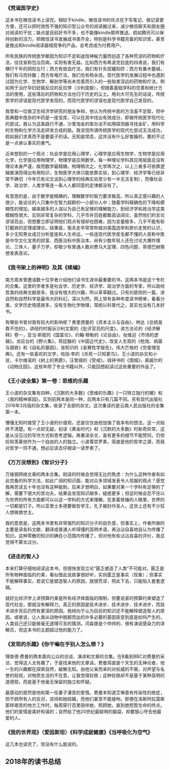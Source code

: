 ### 《荒诞医学史》

这本书在微信读书上读完。相较于kindle，微信读书的优点在于写笔记、做记录更方便，还可以把时效性不强的知识型公众号的阅读搬过来，减少微信聊天和朋友圈对阅读的干扰；缺点是目前好书不多，也不能像kindle那样推送。假如腾讯可以保持创新的活力，把微信读书发展成书类齐全，特别是科学书籍完备的知识库，甚至是推出和kindle阅读器相竞争的产品，会考虑成为付费用户。

所有民族的传统医学都因为知识不足和迷信神秘力量而创造了各种荒谬的药物和疗法，往往宣称包治百病，实则有害无益。比如西方有希波克拉底的四液说，我们有横行千年的阴阳五行；西方有放血疗法，我们有针灸拔罐刮痧；西方有番木鳖碱，我们有马兜铃酸；西方有电疗法，我们也有杨永信。现代医学的发展过程中也遇到过因为化学、生物学、解剖学等尚未完善而引入的一些贻害深远的药物和疗法，例如用于治疗孕妇妊娠反应的反应停（沙利度胺），但随着基础学科的完善和统计方法的使用，这些落后的药物和方法也归于历史的尘土。用刘大可先生的话说，传统医学的谬误是现代医学发现的，而现代医学的谬误也是现代医学自己发现的。

我曾和一位做卫生经济学研究的朋友争辩，他认为传统中医的方法虽不足取，但中医典籍中庞杂的中药是一座宝库，可以在其中找出有效成分，即做传统医学现代化的尝试。我认为这条路行不通，沙里淘金的笨办法不如用探测器寻找金矿，用科学的生物和化学方法走研发合成的路。我坚信所谓传统医学的现代化尝试无法成功，假如我们求真而不是要面子的话。无知是常态，这并没有什么好害臊的，要的不过是一点承认事实的勇气。

近来想到的一个观点：社会学是应用心理学，心理学是应用生物学，生物学是应用化学，化学是应用物理学，物理学是应用数学。每一种理论学科其应用层面总没有理论本身严谨，故而数学最精确，物理稍次之，化学再次之，以上三者多可依靠逻辑推演而得出有用知识，生物医学大体只能依靠实验，到心理学、经济学等已经非常不确切（今年已有论文谈到心理学的经典实验至少有一半无法复制），而像社会学、政治学、人类学等连一条人人都同意的定律都没有了。

有意思的是，由于数学是精确的，理解数学的智力要求极高，所以真正感兴趣的人很少，能谈论的人只集中在智力超群的一小部分人中；随着学科精确性的下降和模糊性的增加，越来越多的人误以为自己有足够的理解能力，到经济学和政治学这类模糊性很大、实则非常复杂的学科，几乎市井百姓都敢高谈阔论，虽然他们的言论谬误百出，但想要立即证明他们观点有错却也困难，因为变量极多，几乎不能有斩钉截铁的定理或理论。结果是，贩夫走卒常常吹嘘对美国选举和房价走势的认识，多少无知男女成日分析星座和人生命运，一些连现代医学皮毛都不懂的人宣称中医是中华文化宝贵的财富、西医治标中医治本，尚有少数年轻人还在讨论大爆炸理论、三体人、量子力学，却极少有普通人敢对费马大定理、四色问题、哥德巴赫猜想发表高论。

### 《我书架上的神明》及其《续编》

南方周末曾邀请数十位学者介绍他们读书生涯中最重要的书，这两本书是这个专栏的合集。这里的学者多是社会学、历史学、经济学、政治学方面的专家，所以政经哲类的经典文献居多，我没有很大的兴趣，所以草草翻过。只有刘慈欣的一篇，讲自然和自然科学是最伟大的科幻，深以为然。网上常有各种年度读书榜单，看看分类，文学历史情感居多，没有生物化学物理，笼统以科普代之，其实也没有几本好书。

有哪些书曾对我有较大的影响呢？弗里德曼的《资本主义与自由》，林达《总统是靠不住的》，讲纽约时报诉沙利文案的《批评官员的尺度》，讲方法论的《经济解释》卷一，亚当·斯密的《国富论》，约翰·穆勒的《论自由》，张维迎《市场的逻辑》。龙应台的《野火集》，蒋廷黻的《中国近代史》，改变人生观的《枪炮、病菌与钢铁》和《自私的基因》，涨知识的《金赛性学报告》，伟大芒格的《穷查理宝典》。还有一些喜欢的文学，哈珀·李的《杀死一只知更鸟》，王小波的杂文和小说，卡尔维诺的《树上的男爵》，汪曾祺的《受戒》，钱钟书的《围城》，奥威尔的《动物庄园》。这些年除了专业书籍以外，只能回想起读过这些重要的作品了。

  

### 《王小波全集》第一卷：思维的乐趣

王小波的杂文集有四种，《沉默的大多数》《思维的乐趣》《一只特立独行的猪》和《我的精神家园》，实则前两本是同一种，后两本只有几篇不同。另有现代出版社2016年3月版的杂文集，收录了全部的杂文。这次重读的是云南人民出版社的全集第一本。

懵懂无知时接受了王小波的价值观，还是仅仅由他加强了我本有的想法，这一点始终不清楚。有一点却无疑，初读《黄金时代》和《沉默的大多数》时新奇异常，这是从没见过的写作方式和思考逻辑。再重读杂文，虽有更多的细节不能赞同，仍惊叹和羡慕他作为一个自由的人的独立。小波尊崇罗素，简直是他的哲学之源，而我对哲学一窍不通，想必应该去仔细读一读罗素了。

  

### 《万万没想到》《智识分子》

万维钢网络文章的两本合集。刚读的时候会觉得无比的焦虑：为什么这种作者有如此完备的科学方法，如此广阔的知识面，能对众多领域发表令人信服的观点？感觉我再苦读五十年也没有这种能耐。后来才想明白，如果要对某一个学科有足够的了解，需要下很大的苦功夫，结果会发现知识越多，疑惑更多；但这时候会忍不住以为世界的所有方面都可以以这一学科的方式来理解。在拿着铁锤的人眼里，世界的一切都是钉子。所以亚里士多德要做哲学王，孔子被封作圣人，这世上还有不少狂人想做救世主。

我的意思是，这两本书里有非常强烈的知识分子的自负感，但事实上，作者所做的主要是读各科文献、翻译成普通人听得懂的高明术语，再沾沾自喜地自认为传播了知识。这种零散的知识的确在小范围内传播了，但对他有些沾沾自喜的评价，我总觉得不算太过分。

  

### 《进击的智人》

本来打算仔细地阅读这本书，但很快发现立论“匮乏塑造了人类”不可能对。匮乏是所有物种面临的约束，看似借此说故事很好听，实则匮乏是事实（现象）；但事实不能解释事实，若说它是塑造智人的原因，就很荒谬，照此下去，只能陷入套套逻辑。

就好比经济学上讲预算约束是所有经济体面临的限制，但要说紧的预算约束塑造了现代社会，那就没有解释力，真正的原因是技术进步、技术进步、技术进步，而技术进步背后仍然有更深的原因。我倾向于认为目前的知识还不能解释塑造智人的原因，或者说，让人类从动物中脱颖而出的许多必要的基因突变到底是如何产生的，人类自己还只能做毫无道理可言的猜测。河森堡是个帅帅的、很有演说感染力的讲解员，但这本书的主题超过他的能力了。

  

### 《发现的乐趣》《你干嘛在乎别人怎么想？》

理查德·费曼的两本面向公众的访谈、演讲和文章的合集。在B看到BBC对费曼的采访，觉得这人太有趣了，于是找来他的文章读。费曼简直是个天生的无神论者，他一生的兴趣都在探索自然，破解无知。由他父亲而来的对权威的不屑，对声望与名誉的轻视，对物质生活的不在意，让我觉得钦佩；这种钦佩却不是基于某种高明的道德观，而是基于他毫无保留的独立和怀疑。

最感动的居然是他和第一任妻子凄苦的爱情。费曼本知道艾琳患有传染性的绝症，但不顾所有人的反对，坚持和她结婚，而他们甚至不能接吻。即便在洛斯阿拉莫斯那样艰苦的地方工作时，每周穿行百里陪伴她、照顾她，直到她短暂生命的终点。他们的爱情是美好和谐的；自然给了他20世纪最聪明的脑袋，却要狠心夺去他最爱的人。

  

### 《我的世界观》（爱因斯坦）《科学成就健康》《当呼吸化为空气》

这几本也读完了，但没有什么能说的。

## 2018年的读书总结
<!--stackedit_data:
eyJoaXN0b3J5IjpbODUxODE5NjQ2XX0=
-->